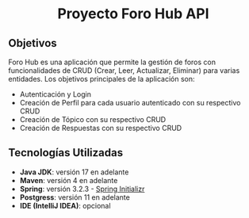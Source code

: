 <h1 align="center">Proyecto Foro Hub API</h1>


## Objetivos
Foro Hub es una aplicación que permite la gestión de foros con funcionalidades de CRUD (Crear, Leer, Actualizar, Eliminar) para varias entidades. Los objetivos principales de la aplicación son:
- Autenticación y Login
- Creación de Perfil para cada usuario autenticado con su respectivo CRUD
- Creación de Tópico con su respectivo CRUD
- Creación de Respuestas con su respectivo CRUD

## Tecnologías Utilizadas
- **Java JDK**: versión 17 en adelante
- **Maven**: versión 4 en adelante
- **Spring**: versión 3.2.3 - [Spring Initializr](https://start.spring.io/)
- **Postgress**: versión 11 en adelante
- **IDE (IntelliJ IDEA)**: opcional

